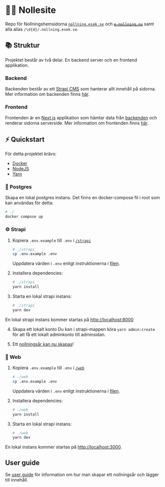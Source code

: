 # 🧙‍♀️ Nollesite

Repo för Nollningshemsidorna [`nollning.esek.se`](https://nollning.esek.se) och <s title="deprecated since 2022">[`e-nollning.nu`](https://e-nollning.nu)</s> samt alla alias `/\d{4}/.nollning.esek.se`.

## 📚 Struktur

Projektet består av två delar. En backend server och en frontend applikation.

### Backend

Backenden består av ett [Strapi CMS](https://strapi.io/) som hanterar allt innehåll på sidorna. Mer information om backenden finns [här](./strapi/README.md).

### Frontend

Frontenden är en [Next.js](https://nextjs.org/) applikation som hämtar data från [backenden](#backend) och renderar sidorna serverside. Mer information om frontenden finns [här](./web/README.md).

## ⚡️ Quickstart

För detta projektet krävs:

- [Docker](https://www.docker.com/)
- [NodeJS](https://nodejs.org/)
- [Yarn](https://yarnpkg.com/)

### 🐘 Postgres

Skapa en lokal postgres instans. Det finns en docker-compose fil i root som kan användas för detta:

```bash
# ./
docker compose up
```

### ⚙️ Strapi

1. Kopiera `.env.example` till `.env` i [`/strapi`](./strapi)

   ```bash
   # ./strapi
   cp .env.example .env
   ```

   Uppdatera värden i `.env` enligt instruktionerna i [filen](./strapi/.env.example).

2. Installera dependencies:

   ```bash
   # ./strapi
   yarn install
   ```

3. Starta en lokal strapi instans:

   ```bash
   # ./strapi
   yarn dev
   ```

En lokal strapi instans kommer startas på <http://localhost:8000>

4. Skapa ett lokalt konto
   Du kan i strapi-mappen köra `yarn admin:create` för att få ett lokalt adminkonto till adminsidan.

5. Ett [nollningsår kan nu skapas](https://ddgwiki.esek.se/index.php/Nollningshemsidan)!

### 🚀 Web

1. Kopiera `.env.example` till `.env` i [`/web`](./web)

   ```bash
   # ./web
   cp .env.example .env
   ```

   Uppdatera värden i `.env` enligt instruktionerna i [filen](./web/.env.example).

2. Installera dependencies:

   ```bash
   # ./web
   yarn install
   ```

3. Starta en lokal strapi instans:

   ```bash
   # ./web
   yarn dev
   ```

En lokal instans kommer startas på <http://localhost:3000>.

## User guide

Se [user guide](./docs/user-guide.md) för information om hur man skapar ett nollningsår och lägger till innehåll.
